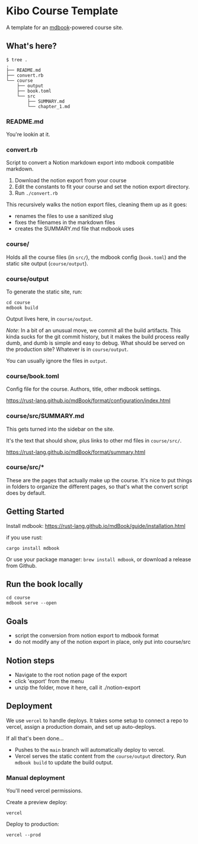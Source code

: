 # Kibo Course Template

A template for an [mdbook](https://rust-lang.github.io/mdBook/index.html)-powered course site.

## What's here?

```
$ tree .
.
├── README.md
├── convert.rb
└── course
    ├── output
    ├── book.toml
    └── src
        ├── SUMMARY.md
        └── chapter_1.md
```

### README.md

You're lookin at it.

### convert.rb

Script to convert a Notion markdown export into mdbook compatible markdown.

1. Download the notion export from your course
2. Edit the constants to fit your course and set the notion export directory.
3. Run `./convert.rb`

This recursively walks the notion export files, cleaning them up as it goes:
- renames the files to use a sanitized slug
- fixes the filenames in the markdown files
- creates the SUMMARY.md file that mdbook uses

### course/

Holds all the course files (in `src/`), the mdbook config (`book.toml`) and the
static site output (`course/output`). 

### course/output

To generate the static site, run:

```
cd course
mdbook build
```

Output lives here, in `course/output`.

*Note*: In a bit of an unusual move, we commit all the build artifacts. This kinda sucks
for the git commit history, but it makes the build process really dumb, and dumb
is simple and easy to debug. What should be served on the production site?
Whatever is in `course/output`.

You can usually ignore the files in `output`.

### course/book.toml

Config file for the course. Authors, title, other mdbook settings.

https://rust-lang.github.io/mdBook/format/configuration/index.html

### course/src/SUMMARY.md

This gets turned into the sidebar on the site. 

It's the text that should show, plus links to other md files in `course/src/`.

https://rust-lang.github.io/mdBook/format/summary.html

### course/src/*

These are the pages that actually make up the course. It's nice to put
things in folders to organize the different pages, so that's what the convert
script does by default.

## Getting Started

Install mdbook: https://rust-lang.github.io/mdBook/guide/installation.html

if you use rust:

```
cargo install mdbook
```

Or use your package manager: `brew install mdbook`, or download a release from
Github.

## Run the book locally

```
cd course
mdbook serve --open
```

## Goals

- script the conversion from notion export to mdbook format
- do not modify any of the notion export in place, only put into course/src

## Notion steps

- Navigate to the root notion page of the export
- click 'export' from the menu
- unzip the folder, move it here, call it ./notion-export 

## Deployment

We use `vercel` to handle deploys. It takes some setup to connect a repo to
vercel, assign a production domain, and set up auto-deploys.

If all that's been done...

* Pushes to the `main` branch will automatically deploy to vercel. 
* Vercel serves the static content from the `course/output` directory. Run `mdbook
build` to update the build output.

### Manual deployment

You'll need vercel permissions.

Create a preview deploy:

```
vercel
```

Deploy to production:

```
vercel --prod
```
